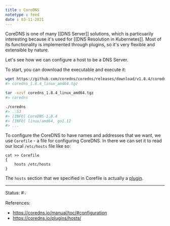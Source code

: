 ```yaml
---
title : CoreDNS
notetype : feed
date : 03-11-2021
---
```


CoreDNS is one of many [[DNS Server]] solutions, which is particuarily interesting because it's used for [[DNS Resolution in Kubernetes]]. Most of its functionality is implemented through plugins, so it's very flexible and extensible by nature.

Let's see how we can configure a host to be a DNS Server.

To start, you can download the executable and execute it:

```bash
wget https://github.com/coredns/coredns/releases/download/v1.8.4/coredns_1.8.4_linux_amd64.tgz 
#> coredns_1.8.4_linux_amd64.tgz 

tar -xzvf coredns_1.8.4_linux_amd64.tgz 
#> coredns 

./coredns 
#> .:53 
#> [INFO] CoreDNS-1.8.4 
#> [INFO] linux/amd64, go1.12 
#> ...
```

To configure the CoreDNS to have names and addresses that we want, we use `Corefile` - a file for configuring CoreDNS. In there we can set it to read our local `/etc/hosts` file like so:

```Corefile
cat >> Corefile 
{ 
	hosts /etc/hosts 
}
```

The `hosts` section that we specified in Corefile is actually a [plugin](https://coredns.io/plugins/hosts/).

-----

Status: #💡 

References:
- https://coredns.io/manual/toc/#configuration
- https://coredns.io/plugins/hosts/

